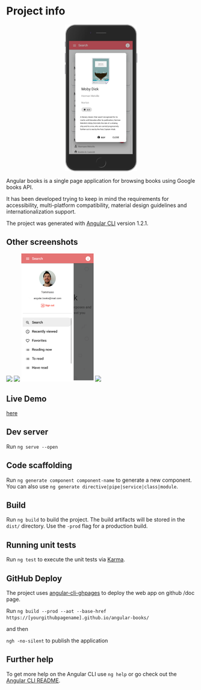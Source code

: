 # Project info

<p align="center">
<img src="https://github.com/tommaso-sebastianelli/angular-books/blob/master/screenshots/screen_01.png" width="192">
</p>

Angular books is a single page application for browsing books using Google books API.

It has been developed trying to keep in mind the requirements for accessibility, multi-platform compatibility, material design guidelines and internationalization support. 

The project was generated with [Angular CLI](https://github.com/angular/angular-cli) version 1.2.1.

## Other screenshots

<img src="https://github.com/tommaso-sebastianelli/angular-books/blob/master/screenshots/screen_02_.png" width="192"><a>     </a><img src="https://github.com/tommaso-sebastianelli/angular-books/blob/master/screenshots/screen_03_.png" width="192"><a>     </a><img src="https://github.com/tommaso-sebastianelli/angular-books/blob/master/screenshots/screen_04.png" width="192"><a>     </a><img src="https://github.com/tommaso-sebastianelli/angular-books/blob/master/screenshots/screen_05_.png" width="192"><a>     </a>


## Live Demo

[here](https://tommaso-sebastianelli.github.io/angular-books/search)

## Dev server

Run `ng serve --open`

## Code scaffolding

Run `ng generate component component-name` to generate a new component. You can also use `ng generate directive|pipe|service|class|module`.

## Build

Run `ng build` to build the project. The build artifacts will be stored in the `dist/` directory. Use the `-prod` flag for a production build.

## Running unit tests

Run `ng test` to execute the unit tests via [Karma](https://karma-runner.github.io).

## GitHub Deploy

The project uses [angular-cli-ghpages](https://www.npmjs.com/package/angular-cli-ghpages) to deploy the web app on github /doc page.

Run `ng build --prod --aot --base-href https://[yourgithubpagename].github.io/angular-books/` 

and then

`ngh -no-silent` to publish the application


## Further help

To get more help on the Angular CLI use `ng help` or go check out the [Angular CLI README](https://github.com/angular/angular-cli/blob/master/README.md).
